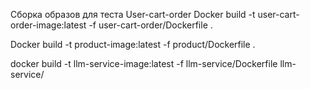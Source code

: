 Сборка образов для теста User-cart-order
Docker build -t user-cart-order-image:latest -f user-cart-order/Dockerfile .

Docker build -t product-image:latest -f product/Dockerfile .

docker build -t llm-service-image:latest -f llm-service/Dockerfile llm-service/
